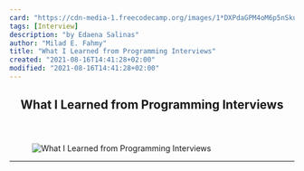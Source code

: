 ```yaml
---
card: "https://cdn-media-1.freecodecamp.org/images/1*DXPdaGPM4oM6p5nSkup7IQ.jpeg"
tags: [Interview]
description: "by Edaena Salinas"
author: "Milad E. Fahmy"
title: "What I Learned from Programming Interviews"
created: "2021-08-16T14:41:28+02:00"
modified: "2021-08-16T14:41:28+02:00"
---
```

<div class="site-wrapper">
<main id="site-main" class="site-main outer">
<div class="inner">
<article class="post-full post tag-interview tag-women-in-tech tag-job-hunting tag-programming tag-life-lessons ">
<header class="post-full-header">
<h1 class="post-full-title">What I Learned from Programming Interviews</h1>
</header>
<figure class="post-full-image">
<picture>
<source media="(max-width: 700px)" sizes="1px" srcset="data:image/gif;base64,R0lGODlhAQABAIAAAAAAAP///yH5BAEAAAAALAAAAAABAAEAAAIBRAA7 1w">
<source media="(min-width: 701px)" sizes="(max-width: 800px) 400px,
(max-width: 1170px) 700px,
1400px" srcset="https://cdn-media-1.freecodecamp.org/images/1*DXPdaGPM4oM6p5nSkup7IQ.jpeg 300w,
https://cdn-media-1.freecodecamp.org/images/1*DXPdaGPM4oM6p5nSkup7IQ.jpeg 600w,
https://cdn-media-1.freecodecamp.org/images/1*DXPdaGPM4oM6p5nSkup7IQ.jpeg 1000w,
https://cdn-media-1.freecodecamp.org/images/1*DXPdaGPM4oM6p5nSkup7IQ.jpeg 2000w">
<img onerror="this.style.display='none'" src="https://cdn-media-1.freecodecamp.org/images/1*DXPdaGPM4oM6p5nSkup7IQ.jpeg" alt="What I Learned from Programming Interviews">
</picture>
</figure>
<section class="post-full-content">
<div class="post-content medium-migrated-article">
</div>
<hr>
</section>
</article>
</div>
</main>
</div>
<!-- Google Tag Manager (noscript) -->
<!-- End Google Tag Manager (noscript) -->
